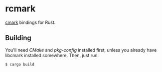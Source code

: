 # rcmark

[cmark](https://github.com/jgm/cmark) bindings for Rust.

## Building

You'll need _CMake_ and _pkg-config_ installed first, unless you already have
libcmark installed somewhere. Then, just run:

```sh
$ cargo build
```
